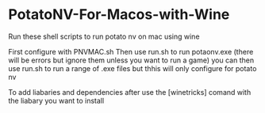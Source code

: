 # PotatoNV-For-Macos-with-Wine
Run these shell scripts to run potato nv on mac using wine

First configure with PNVMAC.sh
Then use run.sh to run potaonv.exe
(there will be errors but ignore them unless you want to run a game)
you can then use run.sh to run a range of .exe files but thhis will only configure for potato nv

To add liabaries and dependencies after use the [winetricks] comand with the liabary you want to install
